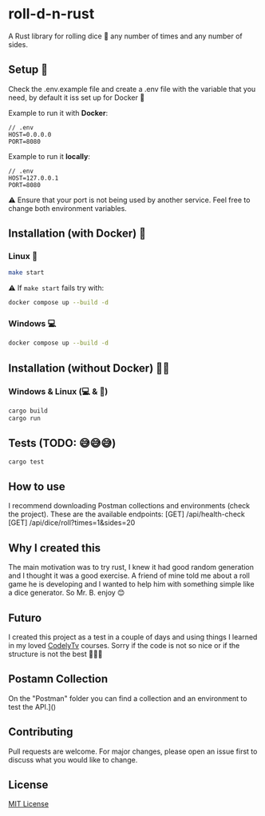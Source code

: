 # roll-d-n-rust
A Rust library for rolling dice 🎲 any number of times and any number of sides.

## Setup 📗
Check the .env.example file and create a .env file with the variable that you need, by default it iss set up for Docker 🐳

Example to run it with **Docker**:
```
// .env
HOST=0.0.0.0
PORT=8080
```

Example to run it **locally**:
```
// .env
HOST=127.0.0.1
PORT=8080
```

⚠️ Ensure that your port is not being used by another service.
Feel free to change both environment variables.

## Installation (with Docker) 🐳

### Linux 🐧
```bash
make start
```

⚠️ If `make start` fails try with:
```bash
docker compose up --build -d
```

### Windows 💻
```bash
docker compose up --build -d
```

## Installation (without Docker) 🚫🐳
### Windows & Linux (💻 & 🐧)
```bash
cargo build
cargo run
```

## Tests (TODO: 😅😅😅)
```bash
cargo test
```

## How to use
I recommend downloading Postman collections and environments (check the project).
These are the available endpoints:
[GET] /api/health-check
[GET] /api/dice/roll?times=1&sides=20

## Why I created this
The main motivation was to try rust, I knew it had good random generation and I thought it was a good exercise.
A friend of mine told me about a roll game he is developing and I wanted to help him with something simple like a dice generator.
So Mr. B. enjoy 😊

## Futuro
I created this project as a test in a couple of days and using things I learned in my loved <a href="https://codely.com/">CodelyTv</a> courses.
Sorry if the code is not so nice or if the structure is not the best 🙏🙏🙏

## Postamn Collection
On the "Postman" folder you can find a collection and an environment to test the API.]()

## Contributing
Pull requests are welcome. For major changes, please open an issue first to discuss what you would like to change.

## License
<a href="https://opensource.org/licenses/MIT">MIT License</a>